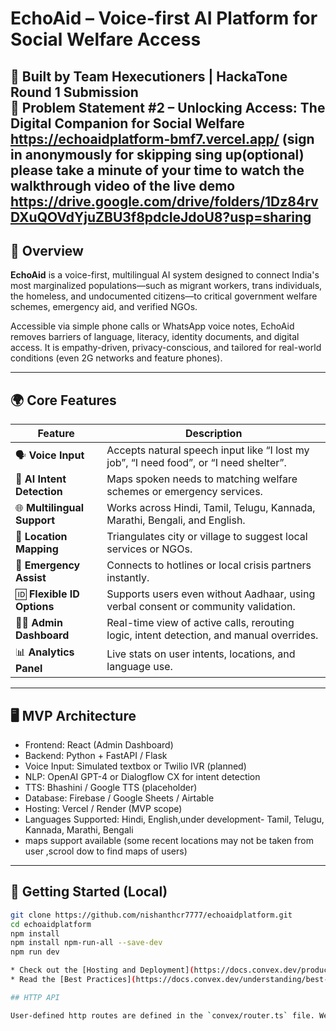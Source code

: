 # EchoAid – Voice-first AI Platform for Social Welfare Access  
👥 Built by Team Hexecutioners | HackaTone Round 1 Submission  
🎯 Problem Statement #2 – Unlocking Access: The Digital Companion for Social Welfare
https://echoaidplatform-bmf7.vercel.app/
(sign in anonymously for skipping sing up(optional)
please take a minute of your time to watch the walkthrough video of the live demo
https://drive.google.com/drive/folders/1Dz84rvDXuQOVdYjuZBU3f8pdcIeJdoU8?usp=sharing
---

## 🔎 Overview

**EchoAid** is a voice-first, multilingual AI system designed to connect India's most marginalized populations—such as migrant workers, trans individuals, the homeless, and undocumented citizens—to critical government welfare schemes, emergency aid, and verified NGOs.

Accessible via simple phone calls or WhatsApp voice notes, EchoAid removes barriers of language, literacy, identity documents, and digital access. It is empathy-driven, privacy-conscious, and tailored for real-world conditions (even 2G networks and feature phones).

---

## 🌍 Core Features

| Feature                     | Description |
|----------------------------|-------------|
| 🗣️ **Voice Input**         | Accepts natural speech input like “I lost my job”, “I need food”, or “I need shelter”. |
| 🧠 **AI Intent Detection** | Maps spoken needs to matching welfare schemes or emergency services. |
| 🌐 **Multilingual Support**| Works across Hindi, Tamil, Telugu, Kannada, Marathi, Bengali, and English. |
| 📍 **Location Mapping**    | Triangulates city or village to suggest local services or NGOs. |
| 🚨 **Emergency Assist**    | Connects to hotlines or local crisis partners instantly. |
| 🆔 **Flexible ID Options** | Supports users even without Aadhaar, using verbal consent or community validation. |
| 👨‍💻 **Admin Dashboard**   | Real-time view of active calls, rerouting logic, intent detection, and manual overrides. |
| 📊 **Analytics Panel**     | Live stats on user intents, locations, and language use. |

---

## 🖥️ MVP Architecture

- Frontend: React (Admin Dashboard)
- Backend: Python + FastAPI / Flask
- Voice Input: Simulated textbox or Twilio IVR (planned)
- NLP: OpenAI GPT-4 or Dialogflow CX for intent detection
- TTS: Bhashini / Google TTS (placeholder)
- Database: Firebase / Google Sheets / Airtable
- Hosting: Vercel / Render (MVP scope)
- Languages Supported: Hindi, English,under development- Tamil, Telugu, Kannada, Marathi, Bengali
- maps support available (some recent locations may not be taken from user ,scrool dow to find maps of users)

----

## 🚀 Getting Started (Local)

```bash
git clone https://github.com/nishanthcr7777/echoaidplatform.git
cd echoaidplatform
npm install
npm install npm-run-all --save-dev
npm run dev

* Check out the [Hosting and Deployment](https://docs.convex.dev/production/) docs for how to deploy your app
* Read the [Best Practices](https://docs.convex.dev/understanding/best-practices/) guide for tips on how to improve you app further

## HTTP API

User-defined http routes are defined in the `convex/router.ts` file. We split these routes into a separate file from `convex/http.ts` to allow us to prevent the LLM from modifying the authentication routes.
